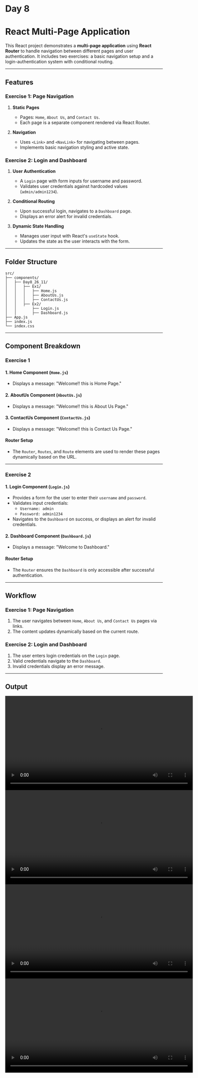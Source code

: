# Day 8

# React Multi-Page Application

This React project demonstrates a **multi-page application** using **React Router** to handle navigation between different pages and user authentication. It includes two exercises: a basic navigation setup and a login-authentication system with conditional routing.

---

## Features

### Exercise 1: Page Navigation

1. **Static Pages**
   - Pages: `Home`, `About Us`, and `Contact Us`.
   - Each page is a separate component rendered via React Router.

2. **Navigation**
   - Uses `<Link>` and `<NavLink>` for navigating between pages.
   - Implements basic navigation styling and active state.

### Exercise 2: Login and Dashboard

1. **User Authentication**
   - A `Login` page with form inputs for username and password.
   - Validates user credentials against hardcoded values (`admin/admin1234`).

2. **Conditional Routing**
   - Upon successful login, navigates to a `Dashboard` page.
   - Displays an error alert for invalid credentials.

3. **Dynamic State Handling**
   - Manages user input with React's `useState` hook.
   - Updates the state as the user interacts with the form.

---

## Folder Structure

```
src/
├── components/
│   ├── Day8_26_11/
│   │   ├── Ex1/                   
│   │   │   ├── Home.js            
│   │   │   ├── AboutUs.js         
│   │   │   ├── ContactUs.js       
│   │   ├── Ex2/                   
│   │       ├── Login.js           
│   │       ├── Dashboard.js       
├── App.js                         
├── index.js                       
└── index.css                      
```

---

## Component Breakdown

### **Exercise 1**

#### 1. **Home Component** (`Home.js`)  
   - Displays a message: "Welcome!! this is Home Page."

#### 2. **AboutUs Component** (`AboutUs.js`)  
   - Displays a message: "Welcome!! this is About Us Page."

#### 3. **ContactUs Component** (`ContactUs.js`)  
   - Displays a message: "Welcome!! this is Contact Us Page."

#### Router Setup
- The `Router`, `Routes`, and `Route` elements are used to render these pages dynamically based on the URL.

---

### **Exercise 2**

#### 1. **Login Component** (`Login.js`)  
   - Provides a form for the user to enter their `username` and `password`.
   - Validates input credentials:
     - `Username: admin`
     - `Password: admin1234`
   - Navigates to the `Dashboard` on success, or displays an alert for invalid credentials.

#### 2. **Dashboard Component** (`Dashboard.js`)  
   - Displays a message: "Welcome to Dashboard."

#### Router Setup
- The `Router` ensures the `Dashboard` is only accessible after successful authentication.

---

## Workflow

### **Exercise 1: Page Navigation**
1. The user navigates between `Home`, `About Us`, and `Contact Us` pages via links.
2. The content updates dynamically based on the current route.

### **Exercise 2: Login and Dashboard**
1. The user enters login credentials on the `Login` page.
2. Valid credentials navigate to the `Dashboard`.
3. Invalid credentials display an error message.

---

## Output 

<video controls width="600">
  <source src="./Output1.mp4.mp4" type="video/mp4">
  Your browser does not support the video tag.
</video>
<video controls width="600">
  <source src="./Output2.mp4.mp4" type="video/mp4">
  Your browser does not support the video tag.
</video>
<video controls width="600">
  <source src="./Output3.mp4.mp4" type="video/mp4">
  Your browser does not support the video tag.
</video>
<video controls width="600">
  <source src="./Output4.mp4.mp4" type="video/mp4">
  Your browser does not support the video tag.
</video>
